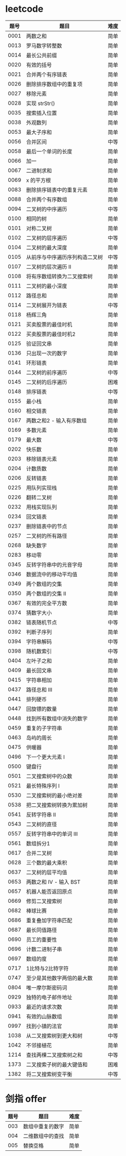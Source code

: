 # leetcode

|题号|题目|难度|
|----|----|----|
|0001|两数之和|简单|
|0013|罗马数字转整数|简单|
|0014|最长公共前缀|简单|
|0020|有效的括号|简单|
|0021|合并两个有序链表|简单|
|0026|删除排序数组中的重复项|简单|
|0027|移除元素|简单|
|0028|实现 strStr()|简单|
|0035|搜索插入位置|简单|
|0038|外观数列|简单|
|0053|最大子序和|简单|
|0056|合并区间|中等|
|0058|最后一个单词的长度|简单|
|0066|加一|简单|
|0067|二进制求和|简单|
|0069|x 的平方根|简单|
|0083|删除排序链表中的重复元素|简单|
|0088|合并两个有序数组|简单|
|0094|二叉树的中序遍历|中等|
|0100|相同的树|简单|
|0101|对称二叉树|简单|
|0102|二叉树的层序遍历|中等|
|0104|二叉树的最大深度|简单|
|0105|从前序与中序遍历序列构造二叉树|中等|
|0107|二叉树的层次遍历 II|简单|
|0108|将有序数组转换为二叉搜索树|简单|
|0111|二叉树的最小深度|简单|
|0112|路径总和|简单|
|0114|二叉树展开为链表|中等|
|0118|杨辉三角|简单|
|0121|买卖股票的最佳时机|简单|
|0122|买卖股票的最佳时机2|简单|
|0125|验证回文串|简单|
|0136|只出现一次的数字|简单|
|0141|环形链表|简单|
|0144|二叉树的前序遍历|中等|
|0145|二叉树的后序遍历|困难|
|0148|排序链表|中等|是|
|0155|最小栈|简单|
|0160|相交链表|简单|
|0167|两数之和2 - 输入有序数组|简单|
|0169|多数元素|简单|
|0179|最大数|中等|
|0202|快乐数|简单|
|0203|移除链表元素|简单|
|0204|计数质数|简单|
|0206|反转链表|简单|
|0225|用队列实现栈|简单|
|0226|翻转二叉树|简单|
|0232|用栈实现队列|简单|
|0234|回文链表|简单|
|0237|删除链表中的节点|简单|
|0257|二叉树的所有路径|简单|
|0268|缺失数字|简单|
|0283|移动零|简单|
|0345|反转字符串中的元音字母|简单|
|0346|数据流中的移动平均值|简单|
|0349|两个数组的交集|简单|
|0350|两个数组的交集 II|简单|
|0367|有效的完全平方数|简单|
|0374|猜数字大小|简单|
|0382|链表随机节点|中等|
|0392|判断子序列|简单|
|0394|字符串解码|中等|
|0398|随机数索引|中等|
|0404|左叶子之和|简单|
|0409|最长回文串|简单|
|0415|字符串相加|简单|
|0437|路径总和 III|简单|
|0441|排列硬币|简单|
|0447|回旋镖的数量|简单|
|0448|找到所有数组中消失的数字|简单|
|0459|重复的子字符串|简单|
|0463|岛屿的周长|简单|
|0475|供暖器|简单|
|0496|下一个更大元素 I|简单|
|0500|键盘行|简单|
|0501|二叉搜索树中的众数|简单|
|0521|最长特殊序列 Ⅰ|简单|
|0530|二叉搜索树的最小绝对差|简单|
|0538|把二叉搜索树转换为累加树|简单|
|0541|反转字符串 II|简单|
|0543|二叉树的直径|简单|
|0557|反转字符串中的单词 III|简单|
|0561|数组拆分1|简单|
|0617|合并二叉树|简单|
|0628|三个数的最大乘积|简单|
|0637|二叉树的层平均值|简单|
|0653|两数之和 IV - 输入 BST|简单|
|0657|机器人能否返回原点|简单|
|0669|修剪二叉搜索树|简单|
|0682|棒球比赛|简单|
|0686|重复叠加字符串匹配|简单|
|0687|最长同值路径|简单|
|0690|员工的重要性|简单|
|0696|计数二进制子串|简单|
|0697|数组的度|简单|
|0717|1比特与2比特字符|简单|
|0747|至少是其他数字两倍的最大数|简单|
|0804|唯一摩尔斯密码词|简单|
|0929|独特的电子邮件地址|简单|
|0933|最近的请求次数|简单|
|0941|有效的山脉数组|简单|
|0997|找到小镇的法官|简单|
|1038|从二叉搜索树到更大和树|中等|
|1042|不邻接植花|简单|
|1214|查找两棵二叉搜索树之和|中等|
|1373|二叉搜索子树的最大键值和|困难|
|1382|将二叉搜索树变平衡|中等|

# 剑指 offer
|题号|题目|难度|
|----|----|----|
|003|数组中重复的数字|简单|
|004|二维数组中的查找|简单|
|005|替换空格|简单|